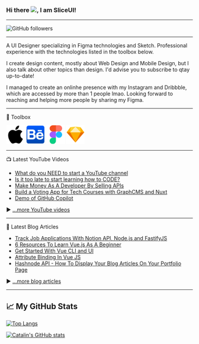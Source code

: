 ### Hi there <img src="https://raw.githubusercontent.com/MartinHeinz/MartinHeinz/master/wave.gif" width="30px">, I am SliceUI!


---


![GitHub followers](https://img.shields.io/github/followers/SliceUI-design?style=social)


---


<bio>
A UI Designer specializing in Figma technologies and Sketch. Professional experience with the technologies listed in the toolbox below.

I create design content, mostly about Web Design and Mobile Design, but I also talk about other topics than design. I'd advise you to subscribe to qtay up-to-date!

I managed to create an onlinhe presence with my Instagram and Dribbble, which are accessed by more than 1 people lmao.
Looking forward to reaching and helping more people by sharing my Figma.
</bio>



---

🧰 Toolbox


<img src="https://raw.githubusercontent.com/devicons/devicon/7a4ca8aa871d6dca81691e018d31eed89cb70a76/icons/apple/apple-original.svg" alt="Apple Logo" width="50" height="50"/> <img src="https://raw.githubusercontent.com/devicons/devicon/7a4ca8aa871d6dca81691e018d31eed89cb70a76/icons/behance/behance-original.svg" alt="Apple Logo" width="50" height="50"/> <img src="https://raw.githubusercontent.com/devicons/devicon/7a4ca8aa871d6dca81691e018d31eed89cb70a76/icons/figma/figma-original.svg" alt="Apple Logo" width="50" height="50"/> <img src="https://raw.githubusercontent.com/devicons/devicon/7a4ca8aa871d6dca81691e018d31eed89cb70a76/icons/sketch/sketch-original.svg" alt="Apple Logo" width="50" height="50"/> 


---

📺 Latest YouTube Videos

<!-- YOUTUBE-VIDEOS-LIST:START -->
- [What do you NEED to start a YouTube channel](https://www.youtube.com/watch?v=3IDtewDBXVA)
- [Is it too late to start learning how to CODE?](https://www.youtube.com/watch?v=DZT_VXrKcKg)
- [Make Money As A Developer By Selling APIs](https://www.youtube.com/watch?v=TvRe8NLbF30)
- [Build a Voting App for Tech Courses with GraphCMS and Nuxt](https://www.youtube.com/watch?v=bsOHkdYFSK4)
- [Demo of GitHub Copilot](https://www.youtube.com/watch?v=edSZh-tpTIk)
<!-- YOUTUBE-VIDEOS-LIST:END -->


▶ [...more YouTube videos](https://www.youtube.com/channel/UCl1IRCSmm74qhcFNPTHcbMg?sub_confirmation=1)

---

📘 Latest Blog Articles

- [Track Job Applications With Notion API, Node.js and FastifyJS](https://catalins.tech/track-job-applications-with-notion-api-nodejs-and-fastifyjs)
- [6 Resources To Learn Vue.js As A Beginner](https://catalins.tech/6-resources-to-learn-vuejs-as-a-beginner)
- [Get Started With Vue CLI and UI](https://catalins.tech/get-started-with-vue-cli-and-ui)
- [Attribute Binding In Vue JS](https://catalins.tech/attribute-binding-in-vue-js)
- [Hashnode API - How To Display Your Blog Articles On Your Portfolio Page](https://catalins.tech/hashnode-api-how-to-display-your-blog-articles-on-your-portfolio-page)

▶ [...more blog articles](https://catalins.tech)

---


## &#x1f4c8; My GitHub Stats

[![Top Langs](https://github-readme-stats.vercel.app/api/top-langs/?username=catalinpit&hide=java,html,css&theme=radical)](https://github.com/anuraghazra/github-readme-stats)

[![Catalin's GitHub stats](https://github-readme-stats.vercel.app/api?username=catalinpit&theme=radical)](https://github.com/anuraghazra/github-readme-stats)




<!--
**SliceUI-design/SliceUI-design** is a ✨ _special_ ✨ repository because its `README.md` (this file) appears on your GitHub profile.

Here are some ideas to get you started:

- 🔭 I’m currently working on ...
- 🌱 I’m currently learning ...
- 👯 I’m looking to collaborate on ...
- 🤔 I’m looking for help with ...
- 💬 Ask me about ...
- 📫 How to reach me: ...
- 😄 Pronouns: ...
- ⚡ Fun fact: ...
-->
